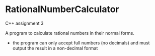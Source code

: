 # RationalNumberCalculator
C++ assignment 3

A program to calculate rational numbers in their normal forms.
* the program can only accept full numbers (no decimals) and must output the result in a non-decimal format

